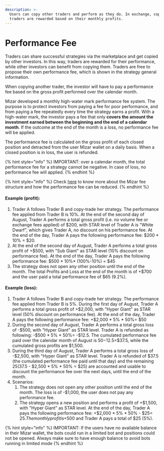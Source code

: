 ```yaml
---
description: >-
  Users can copy other traders and perform as they do. In exchange, copied
  traders are rewarded based on their monthly profits.
---
```


# Performance Fee

Traders can share successful strategies via the marketplace and get copied by other investors. In this way, traders are rewarded for their performance, while other investors can benefit from copying them. Traders are free to propose their own performance fee, which is shown in the strategy general information.

When copying another trader, the investor will have to pay a performance fee based on the gross profit performed over the calendar month.

Mizar developed a monthly high-water mark performance fee system. The purpose is to protect investors from paying a fee for poor performance, and from paying a fee repeatedly every time the strategy earns a profit. With a high-water mark, the investor pays a fee that only **covers the amount the investment earned between the beginning and the end of a calendar month**. If the outcome at the end of the month is a loss, no performance fee will be applied.

The performance fee is calculated on the gross profit of each closed position and detracted from the user Mizar wallet on a daily basis. When a closed position is in loss, the user is refunded.

{% hint style="info" %}
IMPORTANT: over a calendar month, the total performance fee for a strategy cannot be negative. In case of loss, no performance fee will applied.
{% endhint %}

{% hint style="info" %}
Check [here](../star-program-fees-reduction.md) to know more about the Mizar fee structure and how the performance fee can be reduced.
{% endhint %}

#### Example (profit):

1. Trader A follows Trader B and copy-trade her strategy. The performance fee applied from Trader B is 10%. At the end of the second day of August, Trader A performs a total gross profit (i.e. no volume fee or exchange fees applied) of $200, with STAR level of Trader A is "White Dwarf", which gives Trader A, no discount on his performance fee. At the end of the day, Trader A pays the following performance fee: $200 \* 10% = $20.
2. At the end of the second day of August, Trader A performs a total gross profit of +$500, with "Sub Giant" as STAR level (10% discount on performance fee). At the end of the day, Trader A pays the following performance fee: $500 \* 10%\* (100%-10%) = $45
3. The strategy does not open any other position until the end of the month. The total Profits and Loss at the end of the month is of +$700 and the user paid a total performance fee of $65 (9.2%).

#### Example (loss):

1. Trader A follows Trader B and copy-trade her strategy. The performance fee applied from Trader B is 5%. During the first day of August, Trader A performs a total gross profit of +$2,000, with "Hyper Giant" as STAR level (50% discount on performance fee). At the end of the day, Trader A pays the following performance fee: +$2,000 \* 5% \* 50%= $50
2. During the second day of August, Trader A performs a total gross loss of -$500, with "Hyper Giant" as STAR level. Trader A is refunded as following: -$500 \* 5% \* 50%= -$12.5. The cumulated performance fee paid over the calendar month of August is $50-$12.5=$37.5, while the cumulated gross profits are $1,500.
3. During the third day of August, Trader A performs a total gross loss of -$2,500, with "Hyper Giant" as STAR level. Trader A is refunded of $37.5 (the cumulated performance fee paid until that day) and the remaining $25 ($37.5 - $2,500 \* 5% \* 50% = $25) are accounted and usable to discount the performance fee over the next days, until the end of the month.&#x20;
4. Scenarios:
   1. The strategy does not open any other position until the end of the month. The loss is of -$1,000, the user does not pay any performance fee.
   2. The strategy opens a new position and performs a profit of +$1,500, with "Hyper Giant" as STAR level. At the end of the day, Trader A pays the following performance fee: +$2,000 \* 5% \* 50% - $25= $25. The monthly profit is +$500 and Trader A pays a total of $25 (5%).

{% hint style="info" %}
IMPORTANT: If the users have no available balance in their Mizar wallet, the bots could run in a limited bot and positions could not be opened. Always make sure to have enough balance to avoid bots running in limited mode
{% endhint %}
